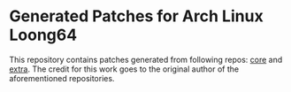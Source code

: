 # Generated Patches for Arch Linux Loong64

This repository contains patches generated from following repos:
[core](https://github.com/loongarchlinux/core) and [extra](https://github.com/loongarchlinux/extra).
The credit for this work goes to the original author of the aforementioned repositories.


